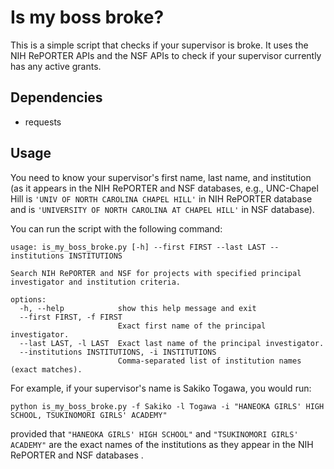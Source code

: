 Is my boss broke?
=================

This is a simple script that checks if your supervisor is broke.
It uses the NIH RePORTER APIs and the NSF APIs to check if your supervisor currently has any active grants.

Dependencies
------------
- requests

Usage
-----
You need to know your supervisor's first name, last name, and institution 
(as it appears in the NIH RePORTER and NSF databases, 
e.g., UNC-Chapel Hill is `'UNIV OF NORTH CAROLINA CHAPEL HILL'` in NIH RePORTER database
and is `'UNIVERSITY OF NORTH CAROLINA AT CHAPEL HILL'` in NSF database).

You can run the script with the following command:

```
usage: is_my_boss_broke.py [-h] --first FIRST --last LAST --institutions INSTITUTIONS

Search NIH RePORTER and NSF for projects with specified principal investigator and institution criteria.

options:
  -h, --help            show this help message and exit
  --first FIRST, -f FIRST
                        Exact first name of the principal investigator.
  --last LAST, -l LAST  Exact last name of the principal investigator.
  --institutions INSTITUTIONS, -i INSTITUTIONS
                        Comma-separated list of institution names (exact matches).
```

For example, if your supervisor's name is Sakiko Togawa, you would run:

```
python is_my_boss_broke.py -f Sakiko -l Togawa -i "HANEOKA GIRLS' HIGH SCHOOL, TSUKINOMORI GIRLS' ACADEMY"
```

provided that `"HANEOKA GIRLS' HIGH SCHOOL"` and `"TSUKINOMORI GIRLS' ACADEMY"` are the exact names of the institutions 
as they appear in the NIH RePORTER and NSF databases
.